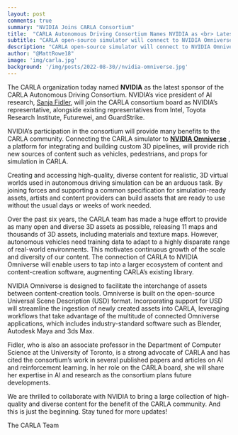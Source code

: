 ```yaml
---
layout: post
comments: true
summary: "NVIDIA Joins CARLA Consortium"
title:  "CARLA Autonomous Driving Consortium Names NVIDIA as <br> Latest Member"
subtitle: "CARLA open-source simulator will connect to NVIDIA Omniverse, expanding access to simulation-ready content"
description: "CARLA open-source simulator will connect to NVIDIA Omniverse, expanding access to simulation-ready content"
author: "@MattRowe18"
image: 'img/carla.jpg'
background: '/img/posts/2022-08-30//nvidia-omniverse.jpg'
---
```


The CARLA organization today named __NVIDIA__ as the latest sponsor of the CARLA Autonomous Driving Consortium. NVIDIA’s vice president of AI research, [Sanja Fidler](https://www.linkedin.com/in/sanja-fidler-2846a1a/?originalSubdomain=ca), will join the CARLA consortium board as NVIDIA’s representative, alongside existing representatives from Intel, Toyota Research Institute, Futurewei, and GuardStrike.

NVIDIA’s participation in the consortium will provide many benefits to the CARLA community. Connecting the CARLA simulator to [__NVIDIA Omniverse__](https://www.nvidia.com/en-us/omniverse/) , a platform for integrating and building custom 3D pipelines, will provide rich new sources of content such as vehicles, pedestrians, and props for simulation in CARLA. 

Creating and accessing high-quality, diverse content for realistic, 3D virtual worlds used in autonomous driving simulation can be an arduous task. By joining forces and supporting a common specification for simulation-ready assets, artists and content providers can build assets that are ready to use without the usual days or weeks of work needed.

Over the past six years, the CARLA team has made a huge effort to provide as many open and diverse 3D assets as possible, releasing 11 maps and thousands of 3D assets, including materials and texture maps. However, autonomous vehicles need training data to adapt to a highly disparate range of real-world environments. This motivates continuous growth of the scale and diversity of our content. The connection of CARLA to NVIDIA Omniverse will enable users to tap into a larger ecosystem of content and content-creation software, augmenting CARLA’s existing library.

NVIDIA Omniverse is designed to facilitate the interchange of assets between content-creation tools. Omniverse is built on the open-source Universal Scene Description (USD) format. Incorporating support for USD will streamline the ingestion of newly created assets into CARLA, leveraging workflows that take advantage of the multitude of connected Omniverse applications, which includes industry-standard software such as Blender, Autodesk Maya and 3ds Max. 

Fidler, who is also an associate professor in the Department of Computer Science at the University of Toronto, is a strong advocate of CARLA and has cited the consortium’s work in several published papers and articles on AI and reinforcement learning. In her role on the CARLA board, she will share her expertise in AI and research as the consortium plans future developments.

We are thrilled to collaborate with NVIDIA to bring a large collection of high-quality and diverse content for the benefit of the CARLA community. And this is just the beginning. Stay tuned for more updates!

The CARLA Team